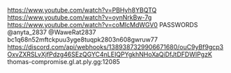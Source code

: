https://www.youtube.com/watch?v=PBHyh8YBQTQ
https://www.youtube.com/watch?v=oynNrkBw-7g
https://www.youtube.com/watch?v=coMIcMdWGV0
PASSWORDS @anyta_2837
@WaweRat2837
bc1q68n52mftckpuu3yge8tuqpk2803n608gwruw77
https://discord.com/api/webhooks/1389387329906671680/ouC9yBf9gcp3OxvZXRSLvXjfPdzg46SEzQGYC4nLEIQPYgkhNHoXaQiDfJtDFDWIPgzK
thomas-compromise.gl.at.ply.gg:12085
